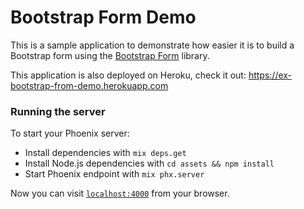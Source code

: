 # Bootstrap Form Demo

This is a sample application to demonstrate how easier it is to build a Bootstrap form using the [Bootstrap Form](https://github.com/feliperenan/bootstrap_form) library.

This application is also deployed on Heroku, check it out: https://ex-bootstrap-from-demo.herokuapp.com

### Running the server

To start your Phoenix server:

  * Install dependencies with `mix deps.get`
  * Install Node.js dependencies with `cd assets && npm install`
  * Start Phoenix endpoint with `mix phx.server`

Now you can visit [`localhost:4000`](http://localhost:4000) from your browser.
